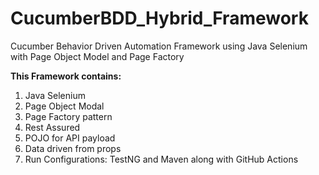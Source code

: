 # CucumberBDD_Hybrid_Framework
Cucumber Behavior Driven Automation Framework using Java Selenium with Page Object Model and Page Factory

**This Framework contains:**
1. Java Selenium
2. Page Object Modal
4. Page Factory pattern
3. Rest Assured
4. POJO for API payload
8. Data driven from props
9. Run Configurations:
    TestNG and Maven along with GitHub Actions
